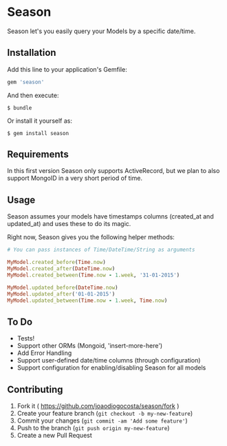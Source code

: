 # Season

Season let's you easily query your Models by a specific date/time.

## Installation

Add this line to your application's Gemfile:

```ruby
gem 'season'
```

And then execute:

    $ bundle

Or install it yourself as:

    $ gem install season

## Requirements

In this first version Season only supports ActiveRecord, but we plan to also support MongoID in a very short period of time.

## Usage

Season assumes your models have timestamps columns (created_at and updated_at) and uses these to do its magic.

Right now, Season gives you the following helper methods:

```ruby
# You can pass instances of Time/DateTime/String as arguments

MyModel.created_before(Time.now)
MyModel.created_after(DateTime.now)
MyModel.created_between(Time.now - 1.week, '31-01-2015')

MyModel.updated_before(DateTime.now)
MyModel.updated_after('01-01-2015')
MyModel.updated_between(Time.now - 1.week, Time.now)
``` 

## To Do

- Tests!
- Support other ORMs (Mongoid, 'insert-more-here')
- Add Error Handling
- Support user-defined date/time columns (through configuration)
- Support configuration for enabling/disabling Season for all models

## Contributing

1. Fork it ( https://github.com/joaodiogocosta/season/fork )
2. Create your feature branch (`git checkout -b my-new-feature`)
3. Commit your changes (`git commit -am 'Add some feature'`)
4. Push to the branch (`git push origin my-new-feature`)
5. Create a new Pull Request
